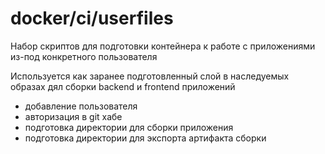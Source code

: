 # docker/ci/userfiles # 

Набор скриптов для подготовки контейнера к работе с приложениями из-под конкретного пользователя

Используется как заранее подготовленный слой в наследуемых образах дял сборки backend и frontend приложений

* добавление пользователя
* авторизация в git хабе
* подготовка директории для сборки приложения
* подготовка директории для экспорта артифакта сборки
